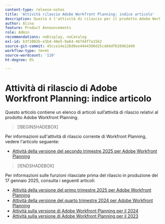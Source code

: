 ```yaml
---
content-type: release-notes
title: 'Attività rilascio Adobe Workfront Planning: indice articolo'
description: Questa è l'attività di rilascio per il prodotto Adobe Workfront Planning.
author: Alina
feature: Product Announcements
role: Admin
recommendations: noDisplay, noCatalog
exl-id: b3f1002b-e3b4-48e5-9a64-467d4f7a15b2
source-git-commit: 45cce14e126d6ee4444380d25cdd4df610962d40
workflow-type: tm+mt
source-wordcount: '110'
ht-degree: 0%

---
```


# Attività di rilascio di Adobe Workfront Planning: indice articolo

Questo articolo contiene un elenco di articoli sull’attività di rilascio relativi al prodotto Adobe Workfront Planning.

>[!BEGINSHADEBOX]

Per informazioni sull&#39;attività di rilascio corrente di Workfront Planning, vedere l&#39;articolo seguente:

* [Attività della versione del secondo trimestre 2025 per Adobe Workfront Planning](/help/quicksilver/product-announcements/product-releases/planning-release-activity/planning-release-activity-25-q2.md)

>[!ENDSHADEBOX]

<!-- for every new release, add the new release page in the first bullet (above) and move that first note to the list below; update the date of the most recent release in the statement below-->

Per informazioni sulle funzioni rilasciate prima del rilascio in produzione del 17 gennaio 2025, consulta i seguenti articoli:

* [Attività della versione del primo trimestre 2025 per Adobe Workfront Planning](/help/quicksilver/product-announcements/product-releases/planning-release-activity/planning-release-activity-25-q1.md)
* [Attività della versione del quarto trimestre 2024 per Adobe Workfront Planning](/help/quicksilver/product-announcements/product-releases/planning-release-activity/planning-release-activity-24-q4.md)
* [Attività sulla versione di Adobe Workfront Planning per il 2024](/help/quicksilver/planning/general/release-activity.md)
* [Attività sulla versione di Adobe Workfront Planning per il 2023](/help/quicksilver/planning/general/release-activity-archives-2023.md)
